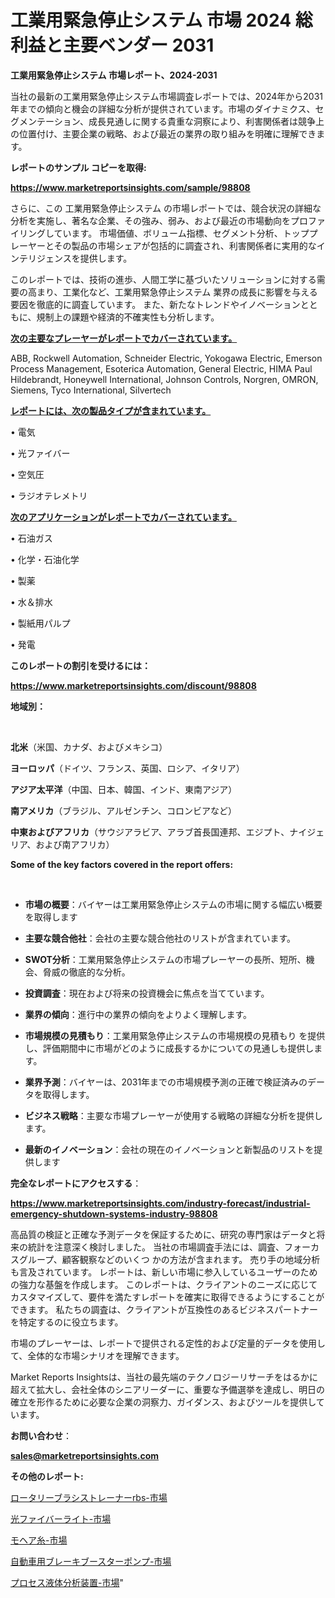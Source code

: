# 工業用緊急停止システム 市場 2024 総利益と主要ベンダー 2031

<strong>工業用緊急停止システム 市場レポート、2024-2031</strong>

当社の最新の工業用緊急停止システム市場調査レポートでは、2024年から2031年までの傾向と機会の詳細な分析が提供されています。市場のダイナミクス、セグメンテーション、成長見通しに関する貴重な洞察により、利害関係者は競争上の位置付け、主要企業の戦略、および最近の業界の取り組みを明確に理解できます。



<strong>レポートのサンプル コピーを取得:</strong> <a href=https://www.marketreportsinsights.com/sample/98808>

<strong><u>https://www.marketreportsinsights.com/sample/98808</u></strong></a>

さらに、この 工業用緊急停止システム の市場レポートでは、競合状況の詳細な分析を実施し、著名な企業、その強み、弱み、および最近の市場動向をプロファイリングしています。 市場価値、ボリューム指標、セグメント分析、トッププレーヤーとその製品の市場シェアが包括的に調査され、利害関係者に実用的なインテリジェンスを提供します。

このレポートでは、技術の進歩、人間工学に基づいたソリューションに対する需要の高まり、工業化など、工業用緊急停止システム 業界の成長に影響を与える要因を徹底的に調査しています。 また、新たなトレンドやイノベーションとともに、規制上の課題や経済的不確実性も分析します。



<strong><u>次の主要なプレーヤーがレポートでカバーされています。</u></strong>

ABB, Rockwell Automation, Schneider Electric, Yokogawa Electric, Emerson Process Management, Esoterica Automation, General Electric, HIMA Paul Hildebrandt, Honeywell International, Johnson Controls, Norgren, OMRON, Siemens, Tyco International, Silvertech



<strong><u><b>レポートには、次の製品タイプが含まれています。</b></u></strong>

• 電気

• 光ファイバー

• 空気圧

• ラジオテレメトリ



<strong><u><b>次のアプリケーションがレポートでカバーされています。</b></u></strong>

• 石油ガス

• 化学・石油化学

• 製薬

• 水＆排水

• 製紙用パルプ

• 発電



<strong><b>このレポートの割引を受けるには：</b></strong>

<a href=https://www.marketreportsinsights.com/discount/98808>

<strong><u>https://www.marketreportsinsights.com/discount/98808</u></strong></a>



<strong>地域別：</strong>

<strong> </strong>



<strong>北米</strong>（米国、カナダ、およびメキシコ）



<strong>ヨーロッパ</strong>（ドイツ、フランス、英国、ロシア、イタリア）



<strong>アジア太平洋</strong>（中国、日本、韓国、インド、東南アジア）



<strong>南アメリカ</strong>（ブラジル、アルゼンチン、コロンビアなど）



<strong>中東およびアフリカ</strong>（サウジアラビア、アラブ首長国連邦、エジプト、ナイジェリア、および南アフリカ）



<strong>Some of the key factors covered in the report offers:</strong>

<strong> </strong>
<ul>
  <li>

<strong>市場の概要</strong>：バイヤーは工業用緊急停止システムの市場に関する幅広い概要を取得します</li>
  <li>

<strong>主要な競合他社</strong>：会社の主要な競合他社のリストが含まれています。</li>
  <li>

<strong>SWOT分析</strong>：工業用緊急停止システムの市場プレーヤーの長所、短所、機会、脅威の徹底的な分析。</li>
  <li>

<strong>投資調査</strong>：現在および将来の投資機会に焦点を当てています。</li>
  <li>

<strong>業界の傾向</strong>：進行中の業界の傾向をよりよく理解します。</li>
  <li>

<strong>市場規模の見積もり</strong>：工業用緊急停止システムの市場規模の見積もり を提供し、評価期間中に市場がどのように成長するかについての見通しも提供します。</li>
  <li>

<strong>業界予測</strong>：バイヤーは、2031年までの市場規模予測の正確で検証済みのデータを取得します。</li>
  <li>

<strong>ビジネス戦略</strong>：主要な市場プレーヤーが使用する戦略の詳細な分析を提供します。</li>
  <li>

<strong>最新のイノベーション</strong>：会社の現在のイノベーションと新製品のリストを提供します</li>
</ul>


<strong>完全なレポートにアクセスする</strong>：

<a href=https://www.marketreportsinsights.com/industry-forecast/industrial-emergency-shutdown-systems-industry-98808>

<strong><u>https://www.marketreportsinsights.com/industry-forecast/industrial-emergency-shutdown-systems-industry-98808</u></strong></a>

高品質の検証と正確な予測データを保証するために、研究の専門家はデータと将来の統計を注意深く検討しました。 当社の市場調査手法には、調査、フォーカスグループ、顧客観察などのいくつ かの方法が含まれます。 売り手の地域分析も言及されています。 レポートは、新しい市場に参入しているユーザーのための強力な基盤を作成します。 このレポートは、クライアントのニーズに応じてカスタマイズして、要件を満たすレポートを確実に取得できるようにすることができます。 私たちの調査は、クライアントが互換性のあるビジネスパートナーを特定するのに役立ちます。

市場のプレーヤーは、レポートで提供される定性的および定量的データを使用して、全体的な市場シナリオを理解できます。

Market Reports Insightsは、当社の最先端のテクノロジーリサーチをはるかに超えて拡大し、会社全体のシニアリーダーに、重要な予備選挙を達成し、明日の確立を形作るために必要な企業の洞察力、ガイダンス、およびツールを提供しています。



<strong><b>お問い合わせ</b></strong>：

<a href=mailto:sales@marketreportsinsights.com>

<strong><u>sales@marketreportsinsights.com</u></strong></a>



<strong>その他のレポート:</strong>

<a href=https://www.linkedin.com/pulse/ロータリーブラシストレーナーrbs-市場-2023-収益と成長ドライバー-2030-pr-news-hub-6z7tf/>ロータリーブラシストレーナーrbs-市場</a>

<a href=https://www.linkedin.com/pulse/光ファイバーライト-市場-2023-新興市場-将来の動向と市場需要-2030-bryxf/>光ファイバーライト-市場</a>

<a href=https://www.linkedin.com/pulse/モヘア糸-市場-2023-年のダイナミクスとビジネストレンド-2030-8t01f/>モヘア糸-市場</a>

<a href=https://www.linkedin.com/pulse/自動車用ブレーキブースターポンプ-市場-2023-新興市場-将来の動向と市場需要-2030-sje7f/>自動車用ブレーキブースターポンプ-市場</a>

<a href=https://www.linkedin.com/pulse/プロセス液体分析装置-市場-2023-収益と成長ドライバー-2030-sycbf/>プロセス液体分析装置-市場</a>"
